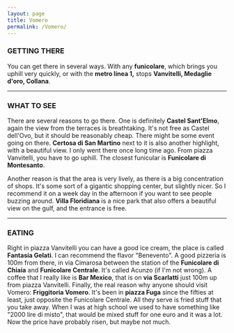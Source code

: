 ```yaml
---
layout: page
title: Vomero
permalink: /Vomero/
---
```


### GETTING THERE

You can get there in several ways. With any **funicolare**, which brings
you uphill very quickly, or with the **metro linea 1,** stops
**Vanvitelli, Medaglie d'oro, Collana**.


------------------------------------------------------------------------

### WHAT TO SEE

There are several reasons to go there. One is definitely **Castel
Sant'Elmo**, again the view from the terraces is breathtaking. It's not
free as Castel dell'Ovo, but it should be reasonably cheap. There might
be some event going on there. **Certosa di San Martino** next to it is
also another highlight, with a beautiful view. I only went there once
long time ago. From piazza Vanvitelli, you have to go uphill. The
closest funicular is **Funicolare di Montesanto**.

Another reason is that the area is very lively, as there is a big
concentration of shops. It's some sort of a gigantic shopping center,
but slightly nicer. So I recommend it on a week day in the afternoon if
you want to see people buzzing around. **Villa Floridiana** is a nice
park that also offers a beautiful view on the gulf, and the entrance is
free.

------------------------------------------------------------------------

### EATING

Right in piazza Vanvitelli you can have a good ice cream, the place is
called **Fantasia Gelati**. I can recommend the flavor "Benevento". A
good pizzeria is 100m from there, in via Cimarosa between the station of
the **Funicolare di Chiaia** and **Funicolare Centrale**. It's called
Acunzo (if I'm not wrong). A coffee that I really like is **Bar
Mexico**, that is on **via Scarlatti** just 100m up from piazza
Vanvitelli. Finally, the real reason why anyone should visit Vomero:
**Friggitoria Vomero**. It's been in **piazza Fuga** since the fifties
at least, just opposite the Funicolare Centrale. All they serve is fried
stuff that you take away. When I was at high school we used to have
something like "2000 lire di misto", that would be mixed stuff for one
euro and it was a lot. Now the price have probably risen, but maybe not
much.
